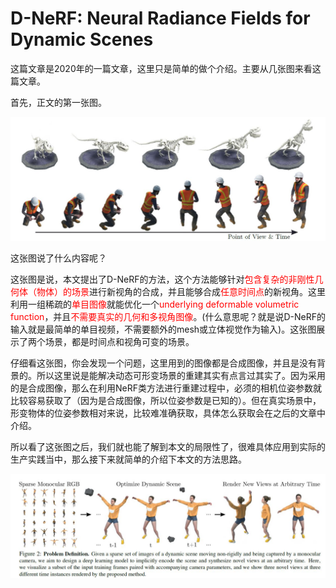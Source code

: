 # D-NeRF: Neural Radiance Fields for Dynamic Scenes

这篇文章是2020年的一篇文章，这里只是简单的做个介绍。主要从几张图来看这篇文章。

首先，正文的第一张图。

![f1-abstract](.\images\f1-abstract.JPG)

这张图说了什么内容呢？

这张图是说，本文提出了D-NeRF的方法，这个方法能够针对<font color='red'>包含复杂的非刚性几何体（物体）的场景</font>进行新视角的合成，并且能够合成<font color='red'>任意时间点</font>的新视角。这里利用一组稀疏的<font color='red'>单目图像</font>就能优化一个<font color='red'>underlying deformable volumetric function</font>，并且<font color='red'>不需要真实的几何和多视角图像</font>。(什么意思呢？就是说D-NeRF的输入就是最简单的单目视频，不需要额外的mesh或立体视觉作为输入)。这张图展示了两个场景，都是时间点和视角可变的场景。

仔细看这张图，你会发现一个问题，这里用到的图像都是合成图像，并且是没有背景的。所以这里说是能解决动态可形变场景的重建其实有点言过其实了。因为采用的是合成图像，那么在利用NeRF类方法进行重建过程中，必须的相机位姿参数就比较容易获取了（因为是合成图像，所以位姿参数是已知的）。但在真实场景中，形变物体的位姿参数相对来说，比较难准确获取，具体怎么获取会在之后的文章中介绍。

所以看了这张图之后，我们就也能了解到本文的局限性了，很难具体应用到实际的生产实践当中，那么接下来就简单的介绍下本文的方法思路。


![](.\images\f2-problem-definition.JPG)


